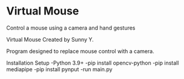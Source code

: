 # Virtual Mouse

Control a mouse using a camera and hand gestures

Virtual Mouse
Created by Sunny Y.

Program designed to replace mouse control with a camera.

Installation Setup
-Python 3.9+
-pip install opencv-python
-pip install mediapipe
-pip install pynput
-run main.py
